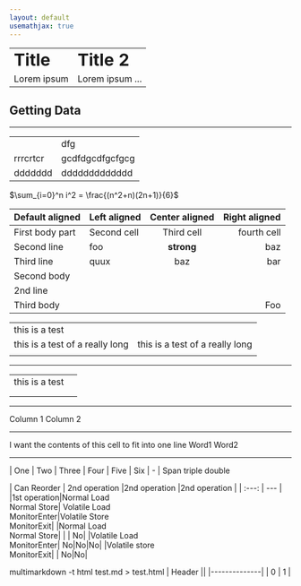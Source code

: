 ```yaml
---
layout: default
usemathjax: true
---
```



<table border="0">
 <tr>
    <td><b style="font-size:30px">
      Title
      </b></td>
    <td><b style="font-size:30px">
      Title 2
      </b></td>
 </tr>
 <tr>
    <td>
      Lorem ipsum
    </td>
    <td>
      Lorem ipsum ...
     </td>
 </tr>
</table>

## Getting Data
---------------------------------------------------------------------
|                                 |                                 |
|---------------------------------|---------------------------------|
|                   |  dfg                            |
| rrrcrtcr                        | gcdfdgcdfgcfgcg                 |
|ddddddd                          |  ddddddddddddd                  |


$\sum_{i=0}^n i^2 = \frac{(n^2+n)(2n+1)}{6}$ 


| Default aligned | Left aligned | Center aligned  | Right aligned  |
|-----------------|:-------------|:---------------:|---------------:|
| First body part | Second cell  | Third cell      | fourth cell    |
| Second line     | foo          | **strong**      | baz            |
| Third line      | quux         | baz             | bar            |
| Second body     |              |                 |                |
| 2nd line        |              |                 |                |
| Third body      |              |                 | Foo            |




|                                 |                                 |
|---------------------------------|---------------------------------|
| this is a test                  |                                 |
| this is a test of a really long | this is a test of a really long |
|                                 |                                 |


---------------------------------------------------------------------
|                                 |                                 |
|---------------------------------|---------------------------------|
| this is a test                  |                                 |
|                                 |                                 |
|                                 |                                 |



--------------------------------------------------------------------
Column 1                                                Column 2
------------------------------------------------------  ------------
I want the contents of this cell to fit into one line   Word1 Word2


--------------------------------------------------------------------
| One    | Two | Three | Four    | Five  | Six 
| -
| Span <td colspan=3>triple  <td colspan=2>double
  
  
  
  | Can Reorder | 2nd operation |2nd operation |2nd operation |
| :---: | --- |
|1st operation|Normal Load <br/>Normal Store| Volatile Load <br/>MonitorEnter|Volatile Store<br/> MonitorExit|
|Normal Load <br/> Normal Store| | | No|
|Volatile Load <br/> MonitorEnter| No|No|No|
|Volatile store <br/> MonitorExit| | No|No|
  
  
  multimarkdown -t html test.md > test.html
 | Header ||
|--------------|
| 0 | 1 |



  
